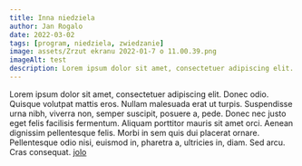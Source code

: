 ```yaml
---
title: Inna niedziela
author: Jan Rogalo
date: 2022-03-02
tags: [program, niedziela, zwiedzanie]
image: assets/Zrzut ekranu 2022-01-7 o 11.00.39.png
imageAlt: test
description: Lorem ipsum dolor sit amet, consectetuer adipiscing elit. Donec odio. Quisque volutpat mattis eros. Nullam malesuada erat ut turpis. Suspendisse urna nibh, viverra non, semper suscipit, posuere a, pede.
---
```


Lorem ipsum dolor sit amet, consectetuer adipiscing elit. Donec odio. Quisque volutpat mattis eros. Nullam malesuada erat ut turpis. Suspendisse urna nibh, viverra non, semper suscipit, posuere a, pede.
Donec nec justo eget felis facilisis fermentum. Aliquam porttitor mauris sit amet orci. Aenean dignissim pellentesque felis.
Morbi in sem quis dui placerat ornare. Pellentesque odio nisi, euismod in, pharetra a, ultricies in, diam. Sed arcu. Cras consequat.
<a href="/"> jolo </a>
